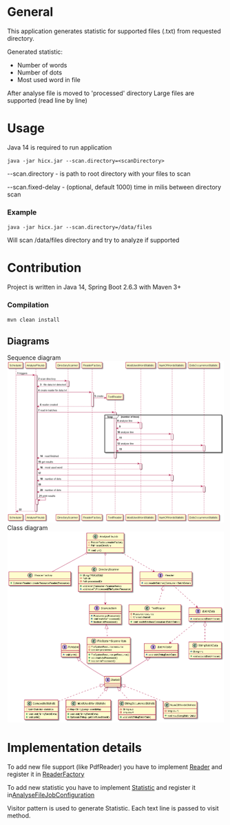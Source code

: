 # General
This application generates statistic for supported files (.txt) from requested directory.

Generated statistic:
- Number of words
- Number of dots
- Most used word in file

After analyse file is moved to 'processed' directory
Large files are supported (read line by line)

# Usage
Java 14 is required to run application
```
java -jar hicx.jar --scan.directory=<scanDirectory>
```
--scan.directory - is path to root directory with your files to scan

--scan.fixed-delay - (optional, default 1000) time in milis between directory scan

### Example
```
java -jar hicx.jar --scan.directory=/data/files
```
Will scan /data/files directory and try to analyze if supported

# Contribution
Project is written in Java 14, Spring Boot 2.6.3 with Maven 3+

### Compilation
```
mvn clean install
```

## Diagrams
Sequence diagram
![Sequence diagram](diagrams/sequence.png)
Class diagram
![Class diagram](diagrams/class.png)

# Implementation details
To add new file support (like PdfReader) you have to implement [Reader](src/main/java/com/hicx/reader/Reader.java) and register it in [ReaderFactory](src/main/java/com/hicx/reader/ReaderFactory.java)

To add new statistic you have to implement [Statistic](src/main/java/com/hicx/stat/Statistic.java) and register it in[AnalyseFileJobConfiguration](src/main/java/com/hicx/job/AnalyseFileJobConfiguration.java)

Visitor pattern is used to generate Statistic. Each text line is passed to visit method.
